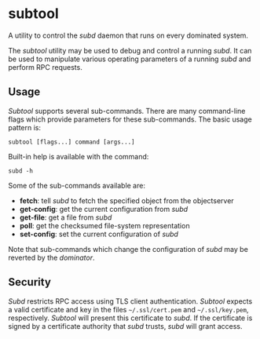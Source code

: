 # subtool
A utility to control the *subd* daemon that runs on every dominated system.

The *subtool* utility may be used to debug and control a running *subd*. It can
be used to manipulate various operating parameters of a running *subd* and
perform RPC requests.

## Usage
*Subtool* supports several sub-commands. There are many command-line flags which
provide parameters for these sub-commands. The basic usage pattern is:

```
subtool [flags...] command [args...]
```

Built-in help is available with the command:

```
subd -h
```

Some of the sub-commands available are:

- **fetch**: tell *subd* to fetch the specified object from the objectserver
- **get-config**: get the current configuration from *subd*
- **get-file**: get a file from *subd*
- **poll**: get the checksumed file-system representation
- **set-config**: set the current configuration of *subd*

Note that sub-commands which change the configuration of *subd* may be reverted
by the *dominator*.

## Security
*Subd* restricts RPC access using TLS client authentication. *Subtool* expects
a valid certificate and key in the files `~/.ssl/cert.pem` and `~/.ssl/key.pem`,
respectively. *Subtool* will present this certificate to *subd*. If the
certificate is signed by a certificate authority that *subd* trusts, *subd* will
grant access.
